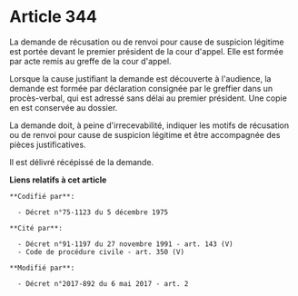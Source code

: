 # Article 344

La demande de récusation ou de renvoi pour cause de suspicion légitime est portée devant le premier président de la cour
d'appel. Elle est formée par acte remis au greffe de la cour d'appel.

Lorsque la cause justifiant la demande est découverte à l'audience, la demande est formée par déclaration consignée par le
greffier dans un procès-verbal, qui est adressé sans délai au premier président. Une copie en est conservée au dossier.

La demande doit, à peine d'irrecevabilité, indiquer les motifs de récusation ou de renvoi pour cause de suspicion légitime et
être accompagnée des pièces justificatives.

Il est délivré récépissé de la demande.

**Liens relatifs à cet article**

	**Codifié par**:

	  - Décret n°75-1123 du 5 décembre 1975

	**Cité par**:

	  - Décret n°91-1197 du 27 novembre 1991 - art. 143 (V)
	  - Code de procédure civile - art. 350 (V)

	**Modifié par**:

	  - Décret n°2017-892 du 6 mai 2017 - art. 2
